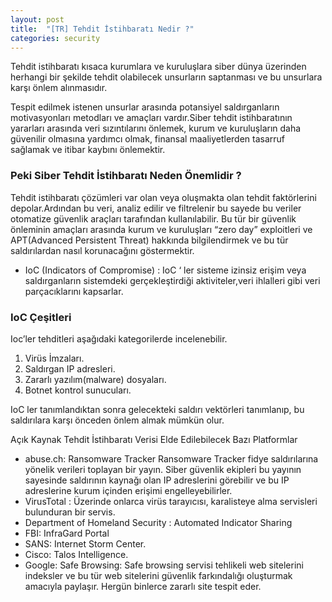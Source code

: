 ```yaml
---
layout: post
title:  "[TR] Tehdit İstihbaratı Nedir ?"
categories: security
---
```


Tehdit istihbaratı kısaca kurumlara ve kuruluşlara siber dünya üzerinden herhangi bir şekilde tehdit olabilecek unsurların saptanması ve bu unsurlara karşı önlem alınmasıdır.

Tespit edilmek istenen unsurlar arasında potansiyel saldırganların motivasyonları metodları ve amaçları vardır.Siber tehdit istihbaratının yararları arasında veri sızıntılarını önlemek, kurum ve kuruluşların daha güvenilir olmasına yardımcı olmak, finansal maaliyetlerden tasarruf sağlamak ve itibar kaybını önlemektir.

### Peki Siber Tehdit İstihbaratı Neden Önemlidir ?

Tehdit istihbaratı çözümleri var olan veya oluşmakta olan tehdit faktörlerini depolar.Ardından bu veri, analiz edilir ve filtrelenir bu sayede bu veriler otomatize güvenlik araçları tarafından kullanılabilir. Bu tür bir güvenlik önleminin amaçları arasında kurum ve kuruluşları “zero day” exploitleri ve APT(Advanced Persistent Threat) hakkında bilgilendirmek ve bu tür saldırılardan nasıl korunacağını göstermektir.

- IoC (Indicators of Compromise) : IoC ‘ ler sisteme izinsiz erişim veya saldırganların sistemdeki gerçekleştirdiği aktiviteler,veri ihlalleri gibi veri parçacıklarını kapsarlar.

### IoC Çeşitleri

Ioc’ler tehditleri aşağıdaki kategorilerde incelenebilir. 
1. Virüs İmzaları. 
2. Saldırgan IP adresleri. 
3. Zararlı yazılım(malware) dosyaları. 
4. Botnet kontrol sunucuları.

IoC ler tanımlandıktan sonra gelecekteki saldırı vektörleri tanımlanıp, bu saldırılara karşı önceden önlem almak mümkün olur.

Açık Kaynak Tehdit İstihbaratı Verisi Elde Edilebilecek Bazı Platformlar

- abuse.ch: Ransomware Tracker Ransomware Tracker fidye saldırılarına yönelik verileri toplayan bir yayın. Siber güvenlik ekipleri bu yayının sayesinde saldırının kaynağı olan IP adreslerini görebilir ve bu IP adreslerine kurum içinden erişimi engelleyebilirler. 
- VirusTotal : Üzerinde onlarca virüs tarayıcısı, karalisteye alma servisleri bulunduran bir servis.
- Department of Homeland Security : Automated Indicator Sharing 
- FBI: InfraGard Portal 
- SANS: Internet Storm Center. 
- Cisco: Talos Intelligence. 
- Google: Safe Browsing: Safe browsing servisi tehlikeli web sitelerini indeksler ve bu tür web sitelerini güvenlik farkındalığı oluşturmak amacıyla paylaşır. Hergün binlerce zararlı site tespit eder.
